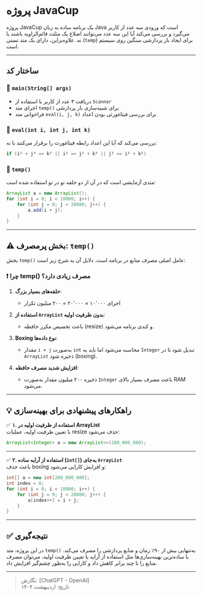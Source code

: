 #  پروژه JavaCup

پروژه JavaCup یک برنامه ساده به زبان Java است که ورودی سه عدد از کاربر می‌گیرد و بررسی می‌کند آیا این سه عدد می‌توانند اضلاع یک مثلث قائم‌الزاویه باشند یا نه. علاوه‌براین، دارای یک متد تستی (`temp`) برای ایجاد بار پردازشی سنگین روی سیستم است.

---

##  ساختار کد

### 🔹 `main(String[] args)`
- دریافت ۳ عدد از کاربر با استفاده از `Scanner`
- اجرای متد `temp()` برای شبیه‌سازی بار پردازشی
- فراخوانی متد `eval(i, j, k)` برای بررسی فیثاغورثی بودن اعداد

### 🔹 `eval(int i, int j, int k)`
بررسی می‌کند که آیا این اعداد رابطه فیثاغورث را برقرار می‌کنند یا نه:
```java
if (i² + j² == k² || i² == j² + k² || j² == i² + k²)
```

### 🔹 `temp()`
متدی آزمایشی است که در آن از دو حلقه تو در تو استفاده شده است:
```java
ArrayList a = new ArrayList();
for (int i = 0; i < 10000; i++) {
    for (int j = 0; j < 20000; j++) {
        a.add(i + j);
    }
}
```

---

## ⚠️ بخش پرمصرف: `temp()`

بخش `temp()` عامل اصلی مصرف منابع در برنامه است. دلایل آن به شرح زیر است:

### ❗ چرا temp() مصرف زیادی دارد؟

1. **حلقه‌های بسیار بزرگ**:
   - اجرای ۱۰٬۰۰۰ × ۲۰٬۰۰۰ = ۲۰۰ میلیون تکرار

2. **استفاده از `ArrayList` بدون ظرفیت اولیه**:
   - باعث تخصیص مکرر حافظه (resize) و کندی برنامه می‌شود.

3. **Boxing نوع داده‌ها**:
   - مقدار `i + j` به‌صورت `int` محاسبه می‌شود اما باید به `Integer` تبدیل شود تا در `ArrayList` ذخیره شود (boxing).

4. **افزایش شدید مصرف حافظه**:
   - ذخیره ۲۰۰ میلیون مقدار به‌صورت `Integer` باعث مصرف بسیار بالای RAM می‌شود.

---

## 💡 راهکارهای پیشنهادی برای بهینه‌سازی

✅ **۱. استفاده از ظرفیت اولیه در ArrayList**  
با تعیین ظرفیت اولیه، عملیات resize حذف می‌شود:
```java
ArrayList<Integer> a = new ArrayList<>(200_000_000);
```

---

✅ **۲. استفاده از آرایه ساده (`int[]`) به‌جای `ArrayList`**  
باعث حذف boxing و افزایش کارایی می‌شود:
```java
int[] a = new int[200_000_000];
int index = 0;
for (int i = 0; i < 10000; i++) {
    for (int j = 0; j < 20000; j++) {
        a[index++] = i + j;
    }
}
```



---

## ✅ نتیجه‌گیری

در این پروژه، متد `temp()` به‌تنهایی بیش از ۹۰٪ زمان و منابع پردازشی را مصرف می‌کند. با ساده‌ترین بهینه‌سازی‌ها مثل استفاده از آرایه یا تعیین ظرفیت اولیه، می‌توان مصرف منابع را تا چند برابر کاهش داد و کارایی را به‌طور چشم‌گیر افزایش داد.

---

> نگارش: [ChatGPT - OpenAI]  
> تاریخ: اردیبهشت ۱۴۰۴

